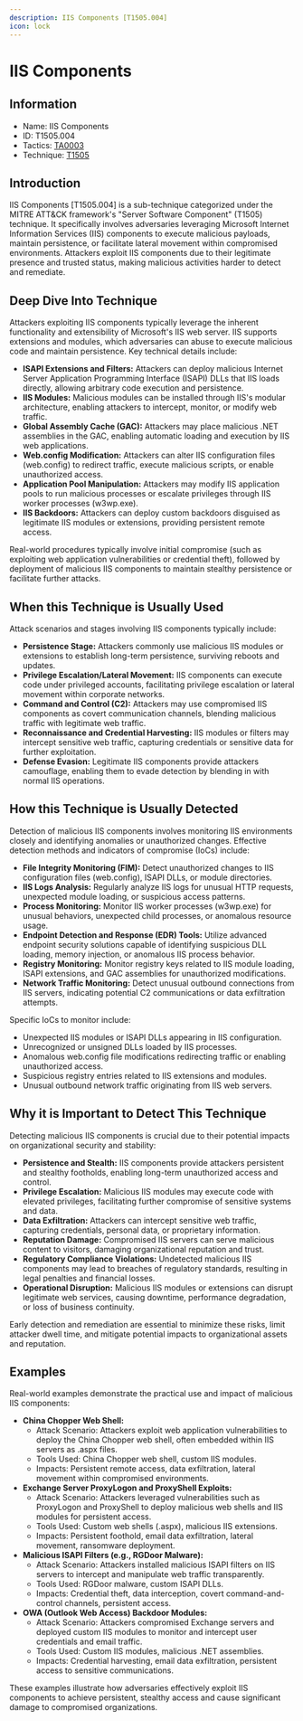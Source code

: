 ```yaml
---
description: IIS Components [T1505.004]
icon: lock
---
```


# IIS Components

## Information

- Name: IIS Components
- ID: T1505.004
- Tactics: [TA0003](../TA0003/TA0003.md)
- Technique: [T1505](T1505.md)

## Introduction

IIS Components \[T1505.004] is a sub-technique categorized under the MITRE ATT\&CK framework's "Server Software Component" (T1505) technique. It specifically involves adversaries leveraging Microsoft Internet Information Services (IIS) components to execute malicious payloads, maintain persistence, or facilitate lateral movement within compromised environments. Attackers exploit IIS components due to their legitimate presence and trusted status, making malicious activities harder to detect and remediate.

## Deep Dive Into Technique

Attackers exploiting IIS components typically leverage the inherent functionality and extensibility of Microsoft's IIS web server. IIS supports extensions and modules, which adversaries can abuse to execute malicious code and maintain persistence. Key technical details include:

- **ISAPI Extensions and Filters:** Attackers can deploy malicious Internet Server Application Programming Interface (ISAPI) DLLs that IIS loads directly, allowing arbitrary code execution and persistence.
- **IIS Modules:** Malicious modules can be installed through IIS's modular architecture, enabling attackers to intercept, monitor, or modify web traffic.
- **Global Assembly Cache (GAC):** Attackers may place malicious .NET assemblies in the GAC, enabling automatic loading and execution by IIS web applications.
- **Web.config Modification:** Attackers can alter IIS configuration files (web.config) to redirect traffic, execute malicious scripts, or enable unauthorized access.
- **Application Pool Manipulation:** Attackers may modify IIS application pools to run malicious processes or escalate privileges through IIS worker processes (w3wp.exe).
- **IIS Backdoors:** Attackers can deploy custom backdoors disguised as legitimate IIS modules or extensions, providing persistent remote access.

Real-world procedures typically involve initial compromise (such as exploiting web application vulnerabilities or credential theft), followed by deployment of malicious IIS components to maintain stealthy persistence or facilitate further attacks.

## When this Technique is Usually Used

Attack scenarios and stages involving IIS components typically include:

- **Persistence Stage:** Attackers commonly use malicious IIS modules or extensions to establish long-term persistence, surviving reboots and updates.
- **Privilege Escalation/Lateral Movement:** IIS components can execute code under privileged accounts, facilitating privilege escalation or lateral movement within corporate networks.
- **Command and Control (C2):** Attackers may use compromised IIS components as covert communication channels, blending malicious traffic with legitimate web traffic.
- **Reconnaissance and Credential Harvesting:** IIS modules or filters may intercept sensitive web traffic, capturing credentials or sensitive data for further exploitation.
- **Defense Evasion:** Legitimate IIS components provide attackers camouflage, enabling them to evade detection by blending in with normal IIS operations.

## How this Technique is Usually Detected

Detection of malicious IIS components involves monitoring IIS environments closely and identifying anomalies or unauthorized changes. Effective detection methods and indicators of compromise (IoCs) include:

- **File Integrity Monitoring (FIM):** Detect unauthorized changes to IIS configuration files (web.config), ISAPI DLLs, or module directories.
- **IIS Logs Analysis:** Regularly analyze IIS logs for unusual HTTP requests, unexpected module loading, or suspicious access patterns.
- **Process Monitoring:** Monitor IIS worker processes (w3wp.exe) for unusual behaviors, unexpected child processes, or anomalous resource usage.
- **Endpoint Detection and Response (EDR) Tools:** Utilize advanced endpoint security solutions capable of identifying suspicious DLL loading, memory injection, or anomalous IIS process behavior.
- **Registry Monitoring:** Monitor registry keys related to IIS module loading, ISAPI extensions, and GAC assemblies for unauthorized modifications.
- **Network Traffic Monitoring:** Detect unusual outbound connections from IIS servers, indicating potential C2 communications or data exfiltration attempts.

Specific IoCs to monitor include:

- Unexpected IIS modules or ISAPI DLLs appearing in IIS configuration.
- Unrecognized or unsigned DLLs loaded by IIS processes.
- Anomalous web.config file modifications redirecting traffic or enabling unauthorized access.
- Suspicious registry entries related to IIS extensions and modules.
- Unusual outbound network traffic originating from IIS web servers.

## Why it is Important to Detect This Technique

Detecting malicious IIS components is crucial due to their potential impacts on organizational security and stability:

- **Persistence and Stealth:** IIS components provide attackers persistent and stealthy footholds, enabling long-term unauthorized access and control.
- **Privilege Escalation:** Malicious IIS modules may execute code with elevated privileges, facilitating further compromise of sensitive systems and data.
- **Data Exfiltration:** Attackers can intercept sensitive web traffic, capturing credentials, personal data, or proprietary information.
- **Reputation Damage:** Compromised IIS servers can serve malicious content to visitors, damaging organizational reputation and trust.
- **Regulatory Compliance Violations:** Undetected malicious IIS components may lead to breaches of regulatory standards, resulting in legal penalties and financial losses.
- **Operational Disruption:** Malicious IIS modules or extensions can disrupt legitimate web services, causing downtime, performance degradation, or loss of business continuity.

Early detection and remediation are essential to minimize these risks, limit attacker dwell time, and mitigate potential impacts to organizational assets and reputation.

## Examples

Real-world examples demonstrate the practical use and impact of malicious IIS components:

- **China Chopper Web Shell:**
  - Attack Scenario: Attackers exploit web application vulnerabilities to deploy the China Chopper web shell, often embedded within IIS servers as .aspx files.
  - Tools Used: China Chopper web shell, custom IIS modules.
  - Impacts: Persistent remote access, data exfiltration, lateral movement within compromised environments.
- **Exchange Server ProxyLogon and ProxyShell Exploits:**
  - Attack Scenario: Attackers leveraged vulnerabilities such as ProxyLogon and ProxyShell to deploy malicious web shells and IIS modules for persistent access.
  - Tools Used: Custom web shells (.aspx), malicious IIS extensions.
  - Impacts: Persistent foothold, email data exfiltration, lateral movement, ransomware deployment.
- **Malicious ISAPI Filters (e.g., RGDoor Malware):**
  - Attack Scenario: Attackers installed malicious ISAPI filters on IIS servers to intercept and manipulate web traffic transparently.
  - Tools Used: RGDoor malware, custom ISAPI DLLs.
  - Impacts: Credential theft, data interception, covert command-and-control channels, persistent access.
- **OWA (Outlook Web Access) Backdoor Modules:**
  - Attack Scenario: Attackers compromised Exchange servers and deployed custom IIS modules to monitor and intercept user credentials and email traffic.
  - Tools Used: Custom IIS modules, malicious .NET assemblies.
  - Impacts: Credential harvesting, email data exfiltration, persistent access to sensitive communications.

These examples illustrate how adversaries effectively exploit IIS components to achieve persistent, stealthy access and cause significant damage to compromised organizations.
